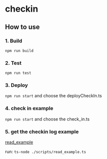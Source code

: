 # checkin

## How to use

### 1. Build

`npm run build`

### 2. Test

`npm run test`

### 3. Deploy

`npm run start`  and choose the deployCheckIn.ts

### 4. check in example
`npm run start`  and choose the check_in.ts

### 5. get the checkin log example
[read_example](./scripts/read_example.ts)

run: 
`ts-node ./scripts/read_example.ts`
